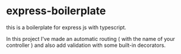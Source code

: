 # express-boilerplate

this is a boilerplate for express js with typescript.

In this project I've made an automatic routing ( with the name of your controller ) and also add validation with some built-in decorators.
